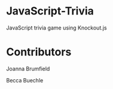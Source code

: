 # JavaScript-Trivia
JavaScript trivia game using Knockout.js 

# Contributors 
Joanna Brumfield 

Becca Buechle